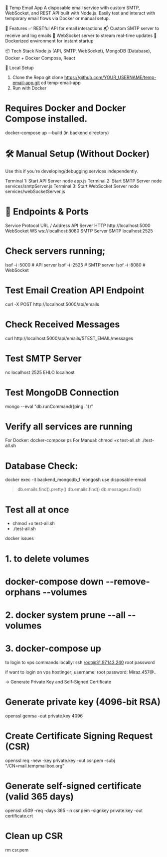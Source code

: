 📧 Temp Email App
A disposable email service with custom SMTP, WebSocket, and REST API built with Node.js. Easily test and interact with temporary email flows via Docker or manual setup.

🚀 Features
✅ RESTful API for email interactions
📬 Custom SMTP server to receive and log emails
🔌 WebSocket server to stream real-time updates
🐳 Dockerized environment for instant startup

📦 Tech Stack
Node.js (API, SMTP, WebSocket), MongoDB (Database), Docker + Docker Compose, React

🧪 Local Setup
1. Clone the Repo
git clone https://github.com/YOUR_USERNAME/temp-email-app.git
cd temp-email-app
2. Run with Docker
# Requires Docker and Docker Compose installed.
docker-compose up --build (in backend directory)
# 🛠 Manual Setup (Without Docker)
Use this if you're developing/debugging services independently.

Terminal 1: Start API Server
node app.js
Terminal 2: Start SMTP Server
node services/smtpServer.js
Terminal 3: Start WebSocket Server
node services/webSocketServer.js

<!-- To start all servers -->
<!-- npm start - to start all servers --> 

# 🔗 Endpoints & Ports
Service	Protocol	URL / Address
API Server	HTTP	http://localhost:5000
WebSocket	WS	ws://localhost:8080
SMTP Server	SMTP	localhost:2525

# Check servers running;
lsof -i :5000  # API server
lsof -i :2525  # SMTP server
lsof -i :8080  # WebSocket

# Test Email Creation API Endpoint
curl -X POST http://localhost:5000/api/emails
# Check Received Messages
curl http://localhost:5000/api/emails/$TEST_EMAIL/messages

# Test SMTP Server
nc localhost 2525
EHLO localhost

# Test MongoDB Connection
mongo --eval "db.runCommand({ping: 1})"

# Verify all services are running
For Docker: 
    docker-compose ps
For Manual:
    chmod +x test-all.sh
    ./test-all.sh

# Database Check:
docker exec -it backend_mongodb_1 mongosh
use disposable-email
> db.emails.find().pretty()
> db.emails.find()
> db.messages.find()

# Test all at once
- chmod +x test-all.sh
- ./test-all.sh


docker issues
# 1. to delete volumes
# docker-compose down --remove-orphans --volumes
# 2. docker system prune --all --volumes
# 3. docker-compose up


to login to vps commands locally:
ssh root@31.97.143.240
root password


if want to login on vps hostinger;
username: root
password: Miraz.457@..


-> Generate Private Key and Self-Signed Certificate
# Generate private key (4096-bit RSA)
openssl genrsa -out private.key 4096
# Create Certificate Signing Request (CSR)
openssl req -new -key private.key -out csr.pem -subj "/CN=mail.tempmailbox.org"
# Generate self-signed certificate (valid 365 days)
openssl x509 -req -days 365 -in csr.pem -signkey private.key -out certificate.crt
# Clean up CSR
rm csr.pem